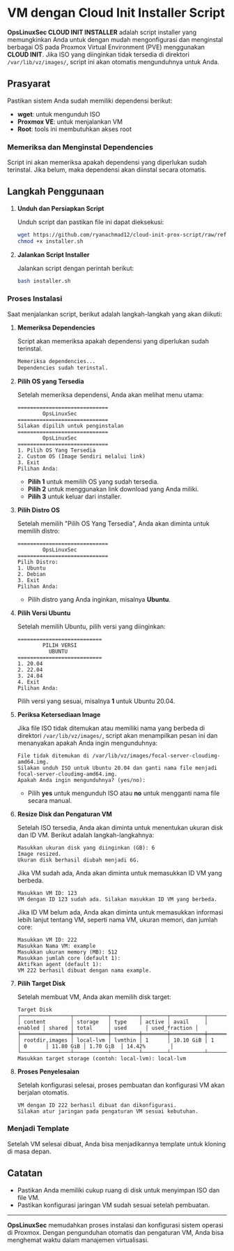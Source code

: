 # VM dengan Cloud Init Installer Script

**OpsLinuxSec CLOUD INIT INSTALLER** adalah script installer yang memungkinkan Anda untuk dengan mudah mengonfigurasi dan menginstal berbagai OS pada Proxmox Virtual Environment (PVE) menggunakan **CLOUD INIT**. Jika ISO yang diinginkan tidak tersedia di direktori `/var/lib/vz/images/`, script ini akan otomatis mengunduhnya untuk Anda.

## Prasyarat

Pastikan sistem Anda sudah memiliki dependensi berikut:
- **wget**: untuk mengunduh ISO
- **Proxmox VE**: untuk menjalankan VM
- **Root**: tools ini membutuhkan akses root

### Memeriksa dan Menginstal Dependencies

Script ini akan memeriksa apakah dependensi yang diperlukan sudah terinstal. Jika belum, maka dependensi akan diinstal secara otomatis.

## Langkah Penggunaan

1. **Unduh dan Persiapkan Script**
   
   Unduh script dan pastikan file ini dapat dieksekusi:
   ```bash
   wget https://github.com/ryanachmad12/cloud-init-prox-script/raw/refs/heads/main/installer.sh
   chmod +x installer.sh
   ```

2. **Jalankan Script Installer**
   
   Jalankan script dengan perintah berikut:
   ```bash
   bash installer.sh
   ```

### Proses Instalasi

Saat menjalankan script, berikut adalah langkah-langkah yang akan diikuti:

1. **Memeriksa Dependencies**
   
   Script akan memeriksa apakah dependensi yang diperlukan sudah terinstal.

   ```bash
   Memeriksa dependencies...
   Dependencies sudah terinstal.
   ```

2. **Pilih OS yang Tersedia**

   Setelah memeriksa dependensi, Anda akan melihat menu utama:

   ```
   =============================
           OpsLinuxSec
   =============================
   Silakan dipilih untuk penginstalan
   =============================
           OpsLinuxSec
   =============================
   1. Pilih OS Yang Tersedia
   2. Custom OS (Image Sendiri melalui link)
   3. Exit
   Pilihan Anda: 
   ```

   - **Pilih 1** untuk memilih OS yang sudah tersedia.
   - **Pilih 2** untuk menggunakan link download yang Anda miliki.
   - **Pilih 3** untuk keluar dari installer.

3. **Pilih Distro OS**

   Setelah memilih "Pilih OS Yang Tersedia", Anda akan diminta untuk memilih distro:

   ```
   =============================
           OpsLinuxSec
   =============================
   Pilih Distro:
   1. Ubuntu
   2. Debian
   3. Exit
   Pilihan Anda:
   ```

   - Pilih distro yang Anda inginkan, misalnya **Ubuntu**.

4. **Pilih Versi Ubuntu**

   Setelah memilih Ubuntu, pilih versi yang diinginkan:

   ```
   ===========================
           PILIH VERSI
             UBUNTU
   ===========================
   1. 20.04
   2. 22.04
   3. 24.04
   4. Exit
   Pilihan Anda:
   ```

   Pilih versi yang sesuai, misalnya **1** untuk Ubuntu 20.04.

5. **Periksa Ketersediaan Image**

   Jika file ISO tidak ditemukan atau memiliki nama yang berbeda di direktori `/var/lib/vz/images/`, script akan menampilkan pesan ini dan menanyakan apakah Anda ingin mengunduhnya:

   ```
   File tidak ditemukan di /var/lib/vz/images/focal-server-cloudimg-amd64.img.
   Silakan unduh ISO untuk Ubuntu 20.04 dan ganti nama file menjadi focal-server-cloudimg-amd64.img.
   Apakah Anda ingin mengunduhnya? (yes/no):
   ```

   - Pilih **yes** untuk mengunduh ISO atau **no** untuk mengganti nama file secara manual.

6. **Resize Disk dan Pengaturan VM**

   Setelah ISO tersedia, Anda akan diminta untuk menentukan ukuran disk dan ID VM. Berikut adalah langkah-langkahnya:

   ```
   Masukkan ukuran disk yang diinginkan (GB): 6
   Image resized.
   Ukuran disk berhasil diubah menjadi 6G.
   ```

   Jika VM sudah ada, Anda akan diminta untuk memasukkan ID VM yang berbeda.

   ```
   Masukkan VM ID: 123
   VM dengan ID 123 sudah ada. Silakan masukkan ID VM yang berbeda.
   ```

   Jika ID VM belum ada, Anda akan diminta untuk memasukkan informasi lebih lanjut tentang VM, seperti nama VM, ukuran memori, dan jumlah core:

   ```
   Masukkan VM ID: 222
   Masukkan Nama VM: example
   Masukkan ukuran memory (MB): 512
   Masukkan jumlah core (default 1): 
   Aktifkan agent (default 1): 
   VM 222 berhasil dibuat dengan nama example.
   ```

7. **Pilih Target Disk**

   Setelah membuat VM, Anda akan memilih disk target:

   ```
   Target Disk
   ┌────────────────┬───────────┬─────────┬────────┬───────────┬─────────┬────────┬───────────┬───────────┬───────────────┐
   │ content        │ storage   │ type    │ active │ avail     │ enabled │ shared │ total     │ used      │ used_fraction │
   ╞════════════════╪═══════════╪═════════╪════════╪═══════════╪═════════╪════════╪═══════════╪═══════════╪═══════════════╡
   │ rootdir,images │ local-lvm │ lvmthin │ 1      │ 10.10 GiB │ 1       │ 0      │ 11.80 GiB │ 1.70 GiB  │ 14.42%        │
   └────────────────┴───────────┴─────────┴────────┴───────────┴─────────┴────────┴───────────┴───────────┴───────────────┘
   Masukkan target storage (contoh: local-lvm): local-lvm 
   ```

8. **Proses Penyelesaian**

   Setelah konfigurasi selesai, proses pembuatan dan konfigurasi VM akan berjalan otomatis.

   ```
   VM dengan ID 222 berhasil dibuat dan dikonfigurasi.
   Silakan atur jaringan pada pengaturan VM sesuai kebutuhan.
   ```

### Menjadi Template

Setelah VM selesai dibuat, Anda bisa menjadikannya template untuk kloning di masa depan.

## Catatan

- Pastikan Anda memiliki cukup ruang di disk untuk menyimpan ISO dan file VM.
- Pastikan konfigurasi jaringan VM sudah sesuai setelah pembuatan.

---

**OpsLinuxSec** memudahkan proses instalasi dan konfigurasi sistem operasi di Proxmox. Dengan pengunduhan otomatis dan pengaturan VM, Anda bisa menghemat waktu dalam manajemen virtualisasi.
